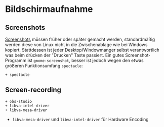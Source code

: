 # Bildschirmaufnahme


## Screenshots

[Screenshots](https://wiki.archlinux.org/index.php/Screen_capture) müssen früher oder später gemacht werden, standardmäßig werden diese von Linux nicht in die Zwischenablage wie bei Windows kopiert. Stattdessen ist jeder Desktop/Windowmanger selbst verantwortlich was beim drücken der "Drucken" Taste passiert. Ein gutes Screenshot-Programm ist `gnome-screenshot`, besser ist jedoch wegen den etwas größeren Funktionsumfang `spectacle`:

    + spectacle

## Screen-recording

    + obs-studio
    + libva-intel-driver
    + libva-mesa-driver
  
* `libva-mesa-driver` und `libva-intel-driver` für Hardware Encoding
